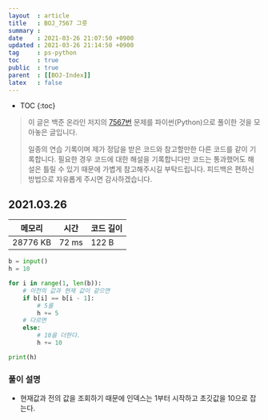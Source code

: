 ```yaml
---
layout  : article
title   : BOJ_7567 그릇
summary : 
date    : 2021-03-26 21:07:50 +0900
updated : 2021-03-26 21:14:50 +0900
tag     : ps-python
toc     : true
public  : true
parent  : [[BOJ-Index]]
latex   : false
---
```

* TOC
{:toc}

>이 글은 백준 온라인 저지의 [7567번](https://www.acmicpc.net/problem/7567) 문제를 파이썬(Python)으로 풀이한 것을 모아놓은 글입니다.
>
> 일종의 연습 기록이며 제가 정답을 받은 코드와 참고할만한 다른 코드를 같이 기록합니다. 필요한 경우 코드에 대한 해설을 기록합니다만 코드는 통과했어도 해설은 틀릴 수 있기 때문에 가볍게 참고해주시길 부탁드립니다. 피드백은 편하신 방법으로 자유롭게 주시면 감사하겠습니다.

## 2021.03.26

| 메모리    | 시간  | 코드 길이 |
| --------- | ----- | --------- |
| 28776 KB  | 72 ms | 122 B     |

```python
b = input()
h = 10

for i in range(1, len(b)):
    # 이전의 값과 현재 값이 같으면
    if b[i] == b[i - 1]:
        # 5를
        h += 5
    # 다르면
    else:
        # 10을 더한다. 
        h += 10

print(h)
```

### 풀이 설명

* 현재값과 전의 값을 조회하기 때문에 인덱스는 1부터 시작하고 초깃값을 10으로 잡는다.

